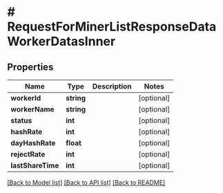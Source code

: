 # # RequestForMinerListResponseDataWorkerDatasInner

## Properties

Name | Type | Description | Notes
------------ | ------------- | ------------- | -------------
**workerId** | **string** |  | [optional]
**workerName** | **string** |  | [optional]
**status** | **int** |  | [optional]
**hashRate** | **int** |  | [optional]
**dayHashRate** | **float** |  | [optional]
**rejectRate** | **int** |  | [optional]
**lastShareTime** | **int** |  | [optional]

[[Back to Model list]](../../README.md#models) [[Back to API list]](../../README.md#endpoints) [[Back to README]](../../README.md)
